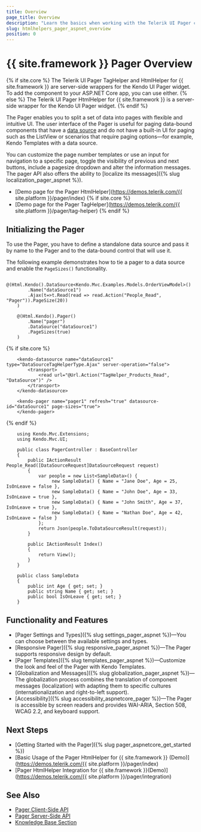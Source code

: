 ```yaml
---
title: Overview
page_title: Overview
description: "Learn the basics when working with the Telerik UI Pager component for {{ site.framework }}."
slug: htmlhelpers_pager_aspnet_overview
position: 0
---
```


# {{ site.framework }} Pager Overview

{% if site.core %}
The Telerik UI Pager TagHelper and HtmlHelper for {{ site.framework }} are server-side wrappers for the Kendo UI Pager widget. To add the component to your ASP.NET Core app, you can use either.
{% else %}
The Telerik UI Pager HtmlHelper for {{ site.framework }} is a server-side wrapper for the Kendo UI Pager widget.
{% endif %}

The Pager enables you to split a set of data into pages with flexible and intuitive UI. The user interface of the Pager is useful for paging data-bound components that have a [data source](/api/datasource) and do not have a built-in UI for paging such as the ListView or scenarios that require  paging options&mdash;for example, Kendo Templates with a data source.

 You can customize the page number templates or use an input for navigation to a specific page, toggle the visibility of previous and next buttons, include a pagesize dropdown and alter the information messages. The pager API also offers the ability to [localize its messages]({% slug localization_pager_aspnet %}).

* [Demo page for the Pager HtmlHelper](https://demos.telerik.com/{{ site.platform }}/pager/index)
{% if site.core %}
* [Demo page for the Pager TagHelper](https://demos.telerik.com/{{ site.platform }}/pager/tag-helper) 
{% endif %}

## Initializing the Pager

To use the Pager, you have to define a standalone data source and pass it by name to the Pager and to the data-bound control that will use it.

The following example demonstrates how to tie a pager to a data source and enable the `PageSizes()` functionality.

```HtmlHelper
    @(Html.Kendo().DataSource<Kendo.Mvc.Examples.Models.OrderViewModel>()
        .Name("dataSource1")
        .Ajax(t=>t.Read(read => read.Action("People_Read", "Pager")).PageSize(20))
    )

    @(Html.Kendo().Pager()
        .Name("pager")
        .DataSource("dataSource1")
        .PageSizes(true)
    )
```
{% if site.core %}
```TagHelper
    <kendo-datasource name="dataSource1" type="DataSourceTagHelperType.Ajax" server-operation="false">
        <transport>
            <read url="@Url.Action("TagHelper_Products_Read", "DataSource")" />
        </transport>
    </kendo-datasource>

    <kendo-pager name="pager1" refresh="true" datasource-id="dataSource1" page-sizes="true">
    </kendo-pager>
```
{% endif %}
```Controller
    using Kendo.Mvc.Extensions;
    using Kendo.Mvc.UI;

    public class PagerController : BaseController
    {
        public IActionResult People_Read([DataSourceRequest]DataSourceRequest request)
        {
            var people = new List<SampleData>() {
                 new SampleData() { Name = "Jane Doe", Age = 25, IsOnLeave = false },
                 new SampleData() { Name = "John Doe", Age = 33, IsOnLeave = true },
                 new SampleData() { Name = "John Smith", Age = 37, IsOnLeave = true },
                 new SampleData() { Name = "Nathan Doe", Age = 42, IsOnLeave = false }
            };
            return Json(people.ToDataSourceResult(request));
        }

        public IActionResult Index()
        {
            return View();
        }
    }
```
```Model
    public class SampleData
    {
        public int Age { get; set; }
        public string Name { get; set; }
        public bool IsOnLeave { get; set; }
    }
```

## Functionality and Features

* [Pager Settings and Types]({% slug settings_pager_aspnet %})—You can choose between the available settings and types.
* [Responsive Pager]({% slug responsive_pager_aspnet  %})—The Pager supports responsive design by default. 
* [Pager Templates]({% slug templates_pager_aspnet %})—Customize the look and feel of the Pager with Kendo Templates.
* [Globalization and Messages]({% slug globalization_pager_aspnet %})—The globalization process combines the translation of component messages (localization) with adapting them to specific cultures (internationalization and right-to-left support).
* [Accessibility]({% slug accessibility_aspnetcore_pager %})—The Pager is accessible by screen readers and provides WAI-ARIA, Section 508, WCAG 2.2, and keyboard support.


## Next Steps

* [Getting Started with the Pager]({% slug pager_aspnetcore_get_started %})
* [Basic Usage of the Pager HtmlHelper for {{ site.framework }} (Demo)](https://demos.telerik.com/{{ site.platform }}/pager/index)
* [Pager HtmlHelper Integration for {{ site.framework }}(Demo)](https://demos.telerik.com/{{ site.platform }}/pager/integration)

## See Also

* [Pager Client-Side API](https://docs.telerik.com/kendo-ui/api/javascript/ui/pager)
* [Pager Server-Side API](/api/pager)
* [Knowledge Base Section](/knowledge-base)